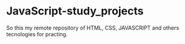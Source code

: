 # JavaScript-study_projects

So this my remote repository of HTML, CSS, JAVASCRIPT and others tecnologies for practing.
